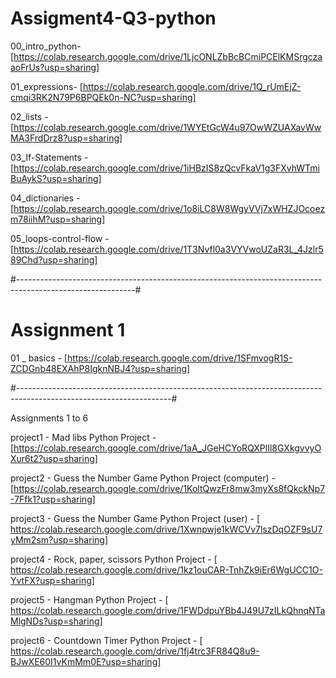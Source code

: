 # Assigment4-Q3-python
00_intro_python- [https://colab.research.google.com/drive/1LjcONLZbBcBCmiPCElKMSrgczaaoFrUs?usp=sharing]

01_expressions- [https://colab.research.google.com/drive/1Q_rUmEjZ-cmqi3RK2N79P6BPQEk0n-NC?usp=sharing]

02_lists - [https://colab.research.google.com/drive/1WYEtGcW4u97OwWZUAXavWwMA3FrdDrz8?usp=sharing]

03_If-Statements -[https://colab.research.google.com/drive/1iHBzIS8zQcvFkaV1g3FXvhWTmiBuAykS?usp=sharing]

04_dictionaries - [https://colab.research.google.com/drive/1o8iLC8W8WgyVVj7xWHZJOcoezm78iihM?usp=sharing]

05_loops-control-flow - [https://colab.research.google.com/drive/1T3Nvfl0a3VYVwoUZaR3L_4Jzlr589Chd?usp=sharing]


#-----------------------------------------------------------------------------------------------------------#

# Assignment 1

01 _ basics - [https://colab.research.google.com/drive/1SFmvogR1S-ZCDGnb48EXAhP8IgknNBJ4?usp=sharing]



#--------------------------------------------------------------------------------------------------------------------#

Assignments 1 to 6

project1 -  Mad libs Python Project  - [https://colab.research.google.com/drive/1aA_JGeHCYoRQXPlIl8GXkgvvyOXur6t2?usp=sharing]

project2 - Guess the Number Game Python Project (computer) - [https://colab.research.google.com/drive/1KoltQwzFr8mw3myXs8fQkckNp7-7Ffk1?usp=sharing]

project3 -  Guess the Number Game Python Project (user) - [ https://colab.research.google.com/drive/1Xwnpwje1kWCVv7lszDqOZF9sU7yMm2sm?usp=sharing]

project4 -  Rock, paper, scissors Python Project - [ https://colab.research.google.com/drive/1kz1ouCAR-TnhZk9iEr6WgUCC1O-YvtFX?usp=sharing]

project5 - Hangman Python Project - [ https://colab.research.google.com/drive/1FWDdpuYBb4J49U7zILkQhnqNTaMlgNDs?usp=sharing]

project6 - Countdown Timer Python Project - [ https://colab.research.google.com/drive/1fj4trc3FR84Q8u9-BJwXE60I1vKmMm0E?usp=sharing]
